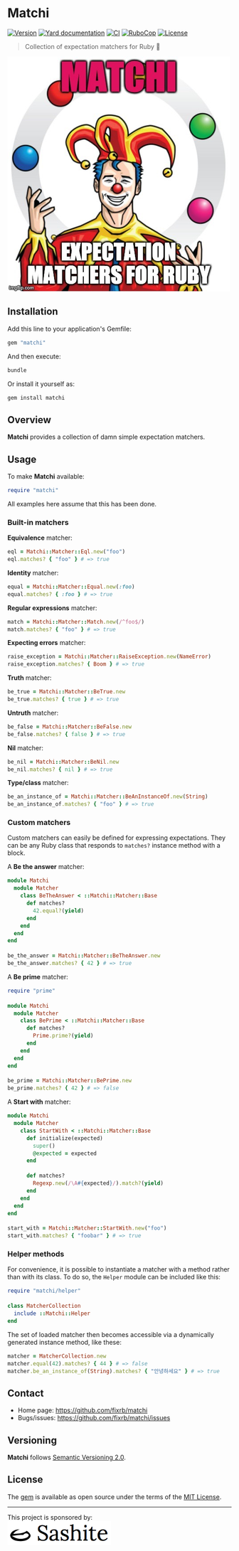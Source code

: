 # Matchi

[![Version](https://img.shields.io/github/v/tag/fixrb/matchi?label=Version&logo=github)](https://github.com/fixrb/matchi/releases)
[![Yard documentation](https://img.shields.io/badge/Yard-documentation-blue.svg?logo=github)](https://rubydoc.info/github/fixrb/matchi/main)
[![CI](https://github.com/fixrb/matchi/workflows/CI/badge.svg?branch=main)](https://github.com/fixrb/matchi/actions?query=workflow%3Aci+branch%3Amain)
[![RuboCop](https://github.com/fixrb/matchi/workflows/RuboCop/badge.svg?branch=main)](https://github.com/fixrb/matchi/actions?query=workflow%3Arubocop+branch%3Amain)
[![License](https://img.shields.io/github/license/fixrb/matchi?label=License&logo=github)](https://github.com/fixrb/matchi/raw/main/LICENSE.md)

> Collection of expectation matchers for Ruby 🤹

![A rubyist juggling between colored balls representing expectation matchers](https://github.com/fixrb/matchi/raw/main/img/matchi.jpg)

## Installation

Add this line to your application's Gemfile:

```ruby
gem "matchi"
```

And then execute:

```sh
bundle
```

Or install it yourself as:

```sh
gem install matchi
```

## Overview

__Matchi__ provides a collection of damn simple expectation matchers.

## Usage

To make __Matchi__ available:

```ruby
require "matchi"
```

All examples here assume that this has been done.

### Built-in matchers

**Equivalence** matcher:

```ruby
eql = Matchi::Matcher::Eql.new("foo")
eql.matches? { "foo" } # => true
```

**Identity** matcher:

```ruby
equal = Matchi::Matcher::Equal.new(:foo)
equal.matches? { :foo } # => true
```

**Regular expressions** matcher:

```ruby
match = Matchi::Matcher::Match.new(/^foo$/)
match.matches? { "foo" } # => true
```

**Expecting errors** matcher:

```ruby
raise_exception = Matchi::Matcher::RaiseException.new(NameError)
raise_exception.matches? { Boom } # => true
```

**Truth** matcher:

```ruby
be_true = Matchi::Matcher::BeTrue.new
be_true.matches? { true } # => true
```

**Untruth** matcher:

```ruby
be_false = Matchi::Matcher::BeFalse.new
be_false.matches? { false } # => true
```

**Nil** matcher:

```ruby
be_nil = Matchi::Matcher::BeNil.new
be_nil.matches? { nil } # => true
```

**Type/class** matcher:

```ruby
be_an_instance_of = Matchi::Matcher::BeAnInstanceOf.new(String)
be_an_instance_of.matches? { "foo" } # => true
```

### Custom matchers

Custom matchers can easily be defined for expressing expectations.
They can be any Ruby class that responds to `matches?` instance method with a block.

A **Be the answer** matcher:

```ruby
module Matchi
  module Matcher
    class BeTheAnswer < ::Matchi::Matcher::Base
      def matches?
        42.equal?(yield)
      end
    end
  end
end

be_the_answer = Matchi::Matcher::BeTheAnswer.new
be_the_answer.matches? { 42 } # => true
```

A **Be prime** matcher:

```ruby
require "prime"

module Matchi
  module Matcher
    class BePrime < ::Matchi::Matcher::Base
      def matches?
        Prime.prime?(yield)
      end
    end
  end
end

be_prime = Matchi::Matcher::BePrime.new
be_prime.matches? { 42 } # => false
```

A **Start with** matcher:

```ruby
module Matchi
  module Matcher
    class StartWith < ::Matchi::Matcher::Base
      def initialize(expected)
        super()
        @expected = expected
      end

      def matches?
        Regexp.new(/\A#{expected}/).match?(yield)
      end
    end
  end
end

start_with = Matchi::Matcher::StartWith.new("foo")
start_with.matches? { "foobar" } # => true
```

### Helper methods

For convenience, it is possible to instantiate a matcher with a method rather than with its class.
To do so, the `Helper` module can be included like this:

```ruby
require "matchi/helper"

class MatcherCollection
  include ::Matchi::Helper
end
```

The set of loaded matcher then becomes accessible via a dynamically generated instance method, like these:

```ruby
matcher = MatcherCollection.new
matcher.equal(42).matches? { 44 } # => false
matcher.be_an_instance_of(String).matches? { "안녕하세요" } # => true
```

## Contact

* Home page: https://github.com/fixrb/matchi
* Bugs/issues: https://github.com/fixrb/matchi/issues

## Versioning

__Matchi__ follows [Semantic Versioning 2.0](https://semver.org/).

## License

The [gem](https://rubygems.org/gems/matchi) is available as open source under the terms of the [MIT License](https://opensource.org/licenses/MIT).

***

<p>
  This project is sponsored by:<br />
  <a href="https://sashite.com/"><img
    src="https://github.com/fixrb/matchi/raw/main/img/sashite.png"
    alt="Sashite" /></a>
</p>
